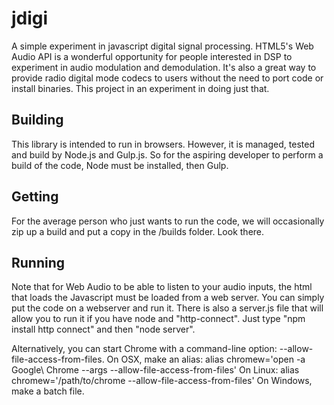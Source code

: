 jdigi
=====

A simple experiment in javascript digital signal processing.  HTML5's Web Audio API is a wonderful opportunity for people interested in DSP to experiment in audio modulation and demodulation.  It's also a great way to provide radio digital mode codecs to users without the need to port code or install binaries.   This project in an experiment in doing just that.

Building
--------

This library is intended to run in browsers.  However, it is managed, tested and build by Node.js and Gulp.js.  So for the aspiring developer to perform a build of the code, Node must be installed, then Gulp.

Getting
-------

For the average person who just wants to run the code, we will occasionally zip up a build and put a copy in the /builds folder.   Look there.

Running
-------

Note that for Web Audio to be able to listen to your audio inputs, the html that loads the Javascript must be loaded from a web server.  You can simply put the code on a webserver and run it.  There is also a server.js file that will allow you to run it if you have node and "http-connect".   Just type "npm install http connect" and then "node server".

Alternatively, you can start Chrome with a command-line option: --allow-file-access-from-files.
On OSX, make an alias: alias chromew='open -a Google\ Chrome --args --allow-file-access-from-files'
On Linux: alias chromew='/path/to/chrome --allow-file-access-from-files'
On Windows, make a batch file.


